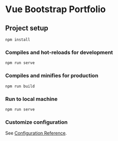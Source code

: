 # Vue Bootstrap Portfolio

## Project setup
```
npm install
```

### Compiles and hot-reloads for development
```
npm run serve
```

### Compiles and minifies for production
```
npm run build
```

### Run to local machine
```
npm run serve
```

### Customize configuration
See [Configuration Reference](https://cli.vuejs.org/config/).
